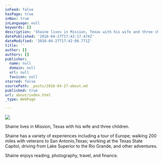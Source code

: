 ```yaml
---
inFeed: false
hasPage: true
inNav: true
inLanguage: null
keywords: []
description: 'Shaine lives in Mission, Texas with his wife and three children.'
datePublished: '2016-04-27T17:42:17.474Z'
dateModified: '2016-04-27T17:42:00.771Z'
title: ''
author: []
authors: []
publisher:
  name: null
  domain: null
  url: null
  favicon: null
starred: false
sourcePath: _posts/2016-04-27-about.md
published: true
url: about/index.html
_type: WebPage

---
```

![](https://the-grid-user-content.s3-us-west-2.amazonaws.com/d39c682d-1018-457d-9cfa-a781410b01a5.jpg)

Shaine lives in Mission, Texas with his wife and three children.

Shaine has a variety of experiences including a tour of Europe; walking 200 miles with veterans to San Antonio,Texas; working at the Texas State Capitol, driving from Lake Superior to the Rio Grande, and other adventures.

Shaine enjoys reading, photography, travel, and finance.